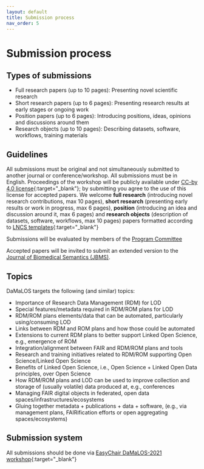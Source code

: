 ```yaml
---
layout: default
title: Submission process
nav_order: 5
---
```


# Submission process

## Types of submissions
* Full research papers (up to 10 pages): Presenting novel scientific research 
* Short research papers (up to 6 pages): Presenting research results at early stages or ongoing work
* Position papers (up to 6 pages): Introducing positions, ideas, opinions and discussions around them
* Research objects (up to 10 pages): Describing datasets, software, workflows, training materials

## Guidelines
All submissions must be original and not simultaneously submitted to another journal or conference/workshop. All submissions must be in English. Proceedings of the workshop will be publicly available under [CC-by 4.0 license](https://creativecommons.org/licenses/by/4.0/){:target="_blank"}; by submitting you agree to the use of this license for accepted papers. We welcome **full research** (introducing novel research contributions, max 10 pages), **short research** (presenting early results or work in progress, max 6 pages), **position** (introducing an idea and discussion around it, max 6 pages) and **research objects** (description of datasets, software, workflows, max 10 pages) papers formatted according to [LNCS templates](https://www.springer.com/gp/computer-science/lncs/conference-proceedings-guidelines){:target="_blank"}

Submissions will be evaluated by members of the [Program Committee](./pc.md)

Accepted papers will be invited to submit an extended version to the [Journal of Biomedical Semantics (JBMS)](./jbms).

## Topics
 DaMaLOS targets the following (and similar) topics:

* Importance of Research Data Management (RDM) for LOD
* Special features/metadata required in RDM/ROM plans for LOD
* RDM/ROM plans elements/data that can be automated, particularly using/consuming LOD
* Links between RDM and ROM plans and how those could be automated
* Extensions to current RDM plans to better support Linked Open Science, e.g., emergence of ROM
* Integration/alignment between FAIR and RDM/ROM plans and tools
* Research and training initiatives related to RDM/ROM supporting Open Science/Linked Open Science
* Benefits of Linked Open Science, i.e., Open Science + Linked Open Data principles, over Open  Science
* How RDM/ROM plans and LOD can be used to improve collection and storage of (usually volatile) data produced at, e.g., conferences
* Managing FAIR digital objects in federated, open data spaces/infrastructures/ecosystems
* Gluing together metadata + publications + data + software, (e.g., via management plans, FAIRification efforts or open aggregating spaces/ecosystems)

## Submission system
All submissions should be done via [EasyChair DaMaLOS-2021 workshop](https://easychair.org/conferences/?conf=damalos2021){:target="_blank"}
